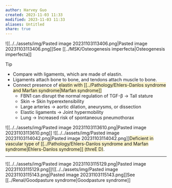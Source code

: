 ```yaml
---
author: Harvey Guo
created: 2023-11-03 11:33
modified: 2023-11-03 11:33
aliases: Untitled
share: true
---
```

![[../../assets/img/Pasted image 20231103113406.png|Pasted image 20231103113406.png]]See [[../MSK/Osteogenesis imperfecta|Osteogenesis imperfecta]]
>[!tip]
>- Compare with ligaments, which are made of elastin.
>- Ligaments attach bone to bone, and tendons attach muscle to bone.
>- Connect presence of <span style="background:rgba(240, 200, 0, 0.2)">elastin with [[../Pathology/Ehlers-Danlos syndrome and Marfan syndrome|Marfan syndrome]]</span>
>	- FBN1 can disrupt the normal regulation of TGF-β -> Tall stature
>	- Skin -> Skin hyperextensibility
>	- Large arteries -> aortic dilation, aneurysms, or dissection
>	- Elastic ligaments -> Joint hypermobility
>	- Lung -> Increased risk of spontaneous pneumothorax
> 

![[../../assets/img/Pasted image 20231103113610.png|Pasted image 20231103113610.png]]
![[../../assets/img/Pasted image 20231103114042.png|Pasted image 20231103114042.png]]<span style="background:rgba(240, 200, 0, 0.2)">Deficient in vascular type of [[../Pathology/Ehlers-Danlos syndrome and Marfan syndrome|Ehlers-Danlos syndrome]] (threE D)</span>.

---
![[../../assets/img/Pasted image 20231103115129.png|Pasted image 20231103115129.png]]![[../../assets/img/Pasted image 20231103115143.png|Pasted image 20231103115143.png]]See [[../Renal/Goodpasture syndrome|Goodpasture syndrome]]
